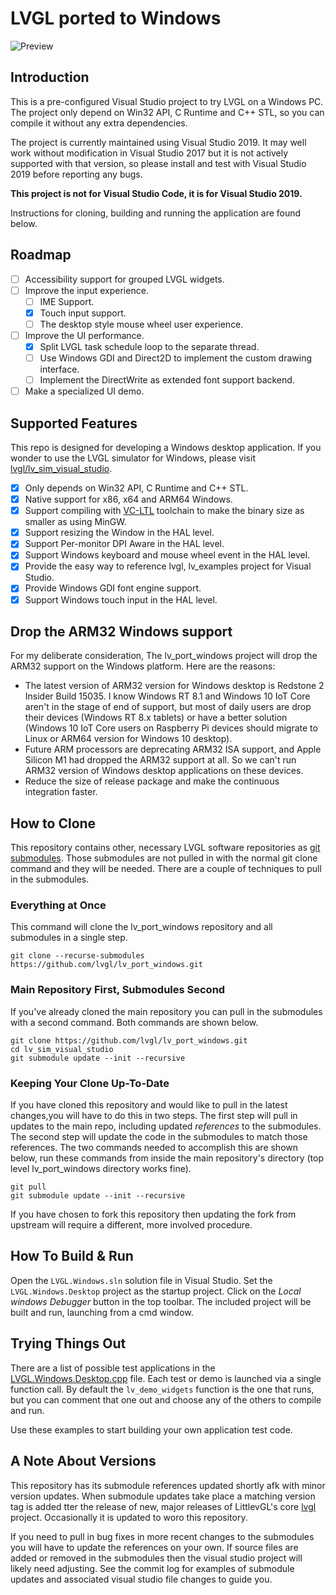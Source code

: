 ﻿# LVGL ported to Windows

![Preview](Preview.gif)

## Introduction

This is a pre-configured Visual Studio project to try LVGL on a Windows PC. The
project only depend on Win32 API, C Runtime and C++ STL, so you can compile it 
without any extra dependencies.

The project is currently maintained using Visual Studio 2019. It may well work
without modification in Visual Studio 2017 but it is not actively supported 
with that version, so please install and test with Visual Studio 2019 before
reporting any bugs.

**This project is not for Visual Studio Code, it is for Visual Studio 2019.**

Instructions for cloning, building and running the application are found below.

## Roadmap

- [ ] Accessibility support for grouped LVGL widgets.
- [ ] Improve the input experience.
  - [ ] IME Support.
  - [x] Touch input support.
  - [ ] The desktop style mouse wheel user experience.
- [ ] Improve the UI performance.
  - [x] Split LVGL task schedule loop to the separate thread.
  - [ ] Use Windows GDI and Direct2D to implement the custom drawing interface.
  - [ ] Implement the DirectWrite as extended font support backend.
- [ ] Make a specialized UI demo.

## Supported Features

This repo is designed for developing a Windows desktop application. If you 
wonder to use the LVGL simulator for Windows, please visit 
[lvgl/lv_sim_visual_studio](https://github.com/lvgl/lv_sim_visual_studio).

- [x] Only depends on Win32 API, C Runtime and C++ STL.
- [x] Native support for x86, x64 and ARM64 Windows.
- [x] Support compiling with [VC-LTL](https://github.com/Chuyu-Team/VC-LTL)
  toolchain to make the binary size as smaller as using MinGW.
- [x] Support resizing the Window in the HAL level.
- [x] Support Per-monitor DPI Aware in the HAL level.
- [x] Support Windows keyboard and mouse wheel event in the HAL level.
- [x] Provide the easy way to reference lvgl, lv_examples project for Visual
  Studio.
- [x] Provide Windows GDI font engine support.
- [x] Support Windows touch input in the HAL level.

## Drop the ARM32 Windows support

For my deliberate consideration, The lv_port_windows project will drop the ARM32
support on the Windows platform. Here are the reasons:

- The latest version of ARM32 version for Windows desktop is Redstone 2 Insider
  Build 15035. I know Windows RT 8.1 and Windows 10 IoT Core aren't in the 
  stage of end of support, but most of daily users are drop their devices 
  (Windows RT 8.x tablets) or have a better solution (Windows 10 IoT Core users
  on Raspberry Pi devices should migrate to Linux or ARM64 version for Windows 
  10 desktop).
- Future ARM processors are deprecating ARM32 ISA support, and Apple Silicon M1
  had dropped the ARM32 support at all. So we can't run ARM32 version of Windows
  desktop applications on these devices.
- Reduce the size of release package and make the continuous integration faster.

## How to Clone

This repository contains other, necessary LVGL software repositories as 
[git submodules](https://git-scm.com/book/en/v2/Git-Tools-Submodules). Those
submodules are not pulled in with the normal git clone command and they will
be needed. There are a couple of techniques to pull in the submodules.

### Everything at Once

This command will clone the lv_port_windows repository and all submodules in a
single step.

```
git clone --recurse-submodules https://github.com/lvgl/lv_port_windows.git
```

### Main Repository First, Submodules Second

If you've already cloned the main repository you can pull in the submodules 
with a second command. Both commands are shown below.

```
git clone https://github.com/lvgl/lv_port_windows.git
cd lv_sim_visual_studio
git submodule update --init --recursive
```

### Keeping Your Clone Up-To-Date

If you have cloned this repository and would like to pull in the latest 
changes,you will have to do this in two steps. The first step will pull in 
updates to the main repo, including updated _references_ to the submodules. The
second step will update the code in the submodules to match those references.
The two commands needed to accomplish this are shown below, run these commands
from inside the main repository's directory (top level lv_port_windows 
directory works fine).

```
git pull
git submodule update --init --recursive
```

If you have chosen to fork this repository then updating the fork from upstream
will require a different, more involved procedure.

## How To Build & Run

Open the `LVGL.Windows.sln` solution file in Visual Studio. Set the 
`LVGL.Windows.Desktop` project as the startup project. Click on the _Local 
windows Debugger_ button in the top toolbar.  The included project will be
built and run, launching from a cmd window.

## Trying Things Out

There are a list of possible test applications in the 
[LVGL.Windows.Desktop.cpp](LVGL.Windows.Desktop/LVGL.Windows.Desktop.cpp) file.
Each test or demo is launched via a single function call.  By default the 
`lv_demo_widgets` function is the one that runs, but you can comment that one 
out and choose any of the others to compile and run.

Use these examples to start building your own application test code.

## A Note About Versions

This repository has its submodule references updated shortly afk with minor
version updates. When submodule updates take place a matching version tag is
added tter the release of new, major releases of LittlevGL's core 
[lvgl](https://github.com/lvgl/lvgl) project. Occasionally it is updated to
woro this repository.

If you need to pull in bug fixes in more recent changes to the submodules you
will have to update the references on your own. If source files are added or
removed in the submodules then the visual studio project will likely need
adjusting. See the commit log for examples of submodule updates and associated
visual studio file changes to guide you.
